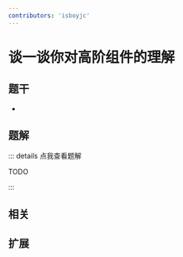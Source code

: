 ```yaml
---
contributors: 'isboyjc'
---
```


# 谈一谈你对高阶组件的理解


## 题干

- 



## 题解

::: details 点我查看题解

  TODO

:::



## 相关



## 扩展
